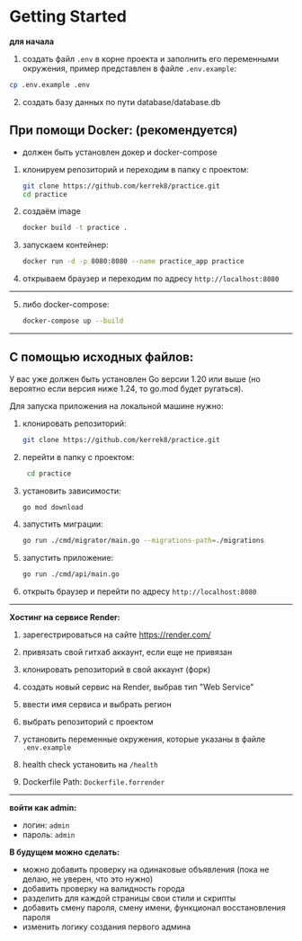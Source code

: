 
# Getting Started

**для начала**
1. создать файл `.env` в корне проекта и заполнить его переменными окружения, пример представлен в файле `.env.example`:
```bash
cp .env.example .env
```
2. создать базу данных по пути database/database.db



## При помощи Docker: (рекомендуется)
- должен быть установлен докер и docker-compose

1. клонируем репозиторий и переходим в папку с проектом:
    ```bash
    git clone https://github.com/kerrek8/practice.git
    cd practice
    ```
2. создаём image
    ```bash
    docker build -t practice .
    ```
3. запускаем контейнер:
    ```bash
    docker run -d -p 8080:8080 --name practice_app practice
    ```
4. открываем браузер и переходим по адресу `http://localhost:8080`
---
5. либо docker-compose:
    ```bash
    docker-compose up --build
    ```

---

## С помощью исходных файлов:

У вас уже должен быть установлен Go версии 1.20 или выше (но вероятно если версия ниже 1.24, то go.mod будет ругаться).


Для запуска приложения на локальной машине нужно:

1. клонировать репозиторий:
   ```bash
   git clone https://github.com/kerrek8/practice.git

2. перейти в папку с проектом:
   ```bash
    cd practice
    ```
3. установить зависимости:
    ```bash
    go mod download
    ```
4. запустить миграции:
    ```bash
    go run ./cmd/migrator/main.go --migrations-path=./migrations
    ```
5. запустить приложение:
    ```bash
    go run ./cmd/api/main.go
    ```
6. открыть браузер и перейти по адресу `http://localhost:8080`

---

**Хостинг на сервисе Render:**

1. зарегестрироваться на сайте https://render.com/

2. привязать свой гитхаб аккаунт, если еще не привязан

3. клонировать репозиторий в свой аккаунт (форк)

4. создать новый сервис на Render, выбрав тип "Web Service"

5. ввести имя сервиса и выбрать регион

6. выбрать репозиторий с проектом 

7. установить переменные окружения, которые указаны в файле `.env.example` 

8. health check установить на `/health`
9. Dockerfile Path: `Dockerfile.forrender`
---
**войти как admin:**
- логин: `admin`
- пароль: `admin`


**В будущем можно сделать:**
- можно добавить проверку на одинаковые объявления (пока не делаю, не уверен, что это нужно)
- добавить проверку на валидность города
- разделить для каждой страницы свои стили и скрипты
- добавить смену пароля, смену имени, функционал восстановления пароля
- изменить логику создания первого админа




